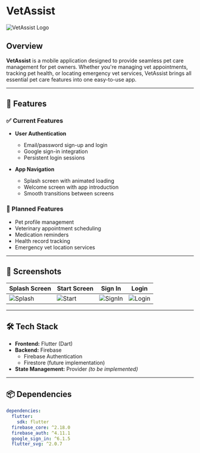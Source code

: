 # VetAssist 

![VetAssist Logo](assest/images/vetassist_logo.png)

## Overview
**VetAssist** is a mobile application designed to provide seamless pet care management for pet owners. Whether you're managing vet appointments, tracking pet health, or locating emergency vet services, VetAssist brings all essential pet care features into one easy-to-use app.

---

## 🚀 Features

### ✅ Current Features
- **User Authentication**
  - Email/password sign-up and login
  - Google sign-in integration
  - Persistent login sessions

- **App Navigation**
  - Splash screen with animated loading
  - Welcome screen with app introduction
  - Smooth transitions between screens

### 🔄 Planned Features
- Pet profile management  
- Veterinary appointment scheduling  
- Medication reminders  
- Health record tracking  
- Emergency vet location services  

---

## 📸 Screenshots
| Splash Screen | Start Screen | Sign In | Login |
|---------------|--------------|---------|--------|
| ![Splash](assest/images/splash.png) | ![Start](assest/images/start.png) | ![SignIn](assest/images/signin.png) | ![Login](assest/images/login.png) |

---

## 🛠️ Tech Stack

- **Frontend:** Flutter (Dart)  
- **Backend:** Firebase  
  - Firebase Authentication  
  - Firestore (future implementation)  
- **State Management:** Provider *(to be implemented)*  

---

## 📦 Dependencies

```yaml
dependencies:
  flutter:
    sdk: flutter
  firebase_core: ^2.18.0
  firebase_auth: ^4.11.1
  google_sign_in: ^6.1.5
  flutter_svg: ^2.0.7
